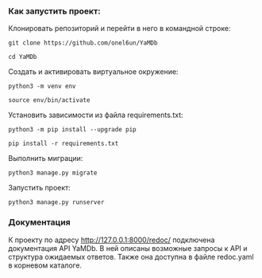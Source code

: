 ### Как запустить проект:

Клонировать репозиторий и перейти в него в командной строке:

```
git clone https://github.com/onel6un/YaMDb
```

```
cd YaMDb
```

Cоздать и активировать виртуальное окружение:

```
python3 -m venv env
```

```
source env/bin/activate
```

Установить зависимости из файла requirements.txt:

```
python3 -m pip install --upgrade pip
```

```
pip install -r requirements.txt
```

Выполнить миграции:

```
python3 manage.py migrate
```

Запустить проект:

```
python3 manage.py runserver
```

### Документация
К проекту по адресу http://127.0.0.1:8000/redoc/ подключена 
документация API YaMDb. В ней описаны возможные запросы к API
и структура ожидаемых ответов.
Также она доступна в файле redoc.yaml в корневом каталоге.

